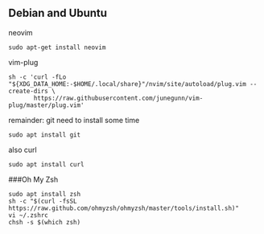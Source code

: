 ## Debian and Ubuntu

neovim
```
sudo apt-get install neovim
```
vim-plug
```
sh -c 'curl -fLo "${XDG_DATA_HOME:-$HOME/.local/share}"/nvim/site/autoload/plug.vim --create-dirs \
       https://raw.githubusercontent.com/junegunn/vim-plug/master/plug.vim'
```
remainder: git need to install some time
``` 
sudo apt install git 
```

also curl

```
sudo apt install curl
```
###Oh My Zsh
```
sudo apt install zsh
sh -c "$(curl -fsSL https://raw.github.com/ohmyzsh/ohmyzsh/master/tools/install.sh)"
vi ~/.zshrc
chsh -s $(which zsh)
